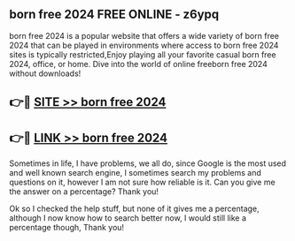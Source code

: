 ## born free 2024 FREE ONLINE - z6ypq

born free 2024 is a popular website that offers a wide variety of born free 2024 that can be played in environments where access to born free 2024 sites is typically restricted,Enjoy playing all your favorite casual born free 2024, office, or home. Dive into the world of online freeborn free 2024 without downloads!

## 👉🔴 [SITE >> born free 2024](http://news.freeplayer.one?title=born_free_2024&ref=FRRE)

## 👉🔴 [LINK >> born free 2024](http://news.freeplayer.one?title=born_free_2024&ref=FREE)

Sometimes in life, I have problems, we all do, since Google is the most used and well known search engine, I sometimes search my problems and questions on it, however I am not sure how reliable is it. Can you give me the answer on a percentage? Thank you!

Ok so I checked the help stuff, but none of it gives me a percentage, although I now know how to search better now, I would still like a percentage though, Thank you!